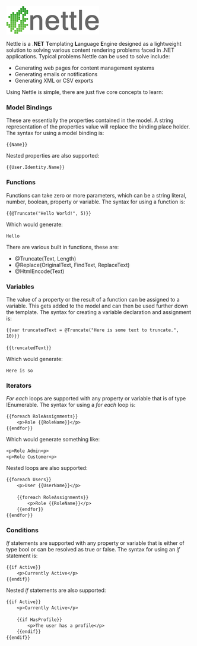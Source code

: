 ![Alt text](Logo.png "Nettle")

Nettle is a .**NET** **T**emplating **L**anguage **E**ngine designed as a lightweight solution to solving various content rendering problems faced in .NET applications. Typical problems Nettle can be used to solve include:

- Generating web pages for content management systems
- Generating emails or notifications
- Generating XML or CSV exports

Using Nettle is simple, there are just five core concepts to learn:

### Model Bindings
These are essentially the properties contained in the model. A string representation of the properties value will replace the binding place holder. The syntax for using a model binding is:

```
{{Name}}
```

Nested properties are also supported:

```
{{User.Identity.Name}}
```

### Functions

Functions can take zero or more parameters, which can be a string literal, number, boolean, property or variable. The syntax for using a function is:

```
{{@Truncate("Hello World!", 5)}}
```

Which would generate:

```
Hello
```

There are various built in functions, these are:

- @Truncate(Text, Length)
- @Replace(OriginalText, FindText, ReplaceText)
- @HtmlEncode(Text)

### Variables

The value of a property or the result of a function can be assigned to a variable. This gets added to the model and can then be used further down the template. The syntax for creating a variable declaration and assignment is:

```
{{var truncatedText = @Truncate("Here is some text to truncate.", 10)}}

{{truncatedText}}
```

Which would generate:

```
Here is so
```

### Iterators

_For each_ loops are supported with any property or variable that is of type IEnumerable. The syntax for using a _for each_ loop is:

```
{{foreach RoleAssignments}}
	<p>Role {{RoleName}}</p>
{{endfor}}
```

Which would generate something like:

```
<p>Role Admin<p>
<p>Role Customer<p>
```

Nested loops are also supported:

```
{{foreach Users}}
	<p>User {{UserName}}</p>

	{{foreach RoleAssignments}}
		<p>Role {{RoleName}}</p>
	{{endfor}}
{{endfor}}
```

### Conditions

_If_ statements are supported with any property or variable that is either of type bool or can be resolved as true or false. The syntax for using an _if_ statement is:

```
{{if Active}}
	<p>Currently Active</p>
{{endif}}
```

Nested _if_ statements are also supported:

```
{{if Active}}
	<p>Currently Active</p>
	
	{{if HasProfile}}
		<p>The user has a profile</p>
	{{endif}}
{{endif}}
```
